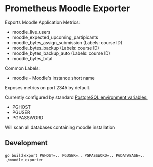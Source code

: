 # Prometheus Moodle Exporter

Exports Moodle Application Metrics:

- moodle_live_users
- moodle_expected_upcoming_partipicants
- moodle_bytes_assign_submission (Labels: course ID)
- moodle_bytes_backup (Labels: course ID)
- moodle_bytes_backup_auto (Labels: course ID)
- moodle_bytes_total

Common Labels:
- moodle - Moodle's instance short name

Exposes metrics on port 2345 by default.

Currently configured by standard [PostgreSQL environment variables:](https://www.postgresql.org/docs/current/libpq-envars.html)
- PGHOST
- PGUSER
- PGPASSWORD

Will scan all databases containing moodle installation



## Development

```go build```
```export PGHOST=.. PGUSER=.. PGPASSWORD=.. PGDATABASE=..```
```./moodle_exporter```
